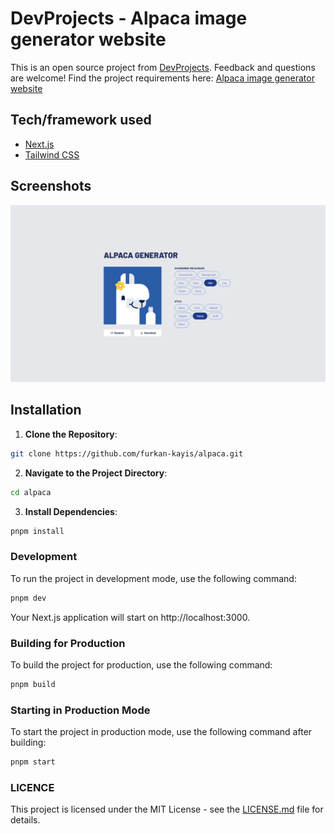 # DevProjects - Alpaca image generator website

This is an open source project from [DevProjects](http://www.codementor.io/projects). Feedback and questions are welcome!
Find the project requirements here: [Alpaca image generator website](https://www.codementor.io/projects/web/alpaca-image-generator-website-ce2oc0eus8)

## Tech/framework used

- [Next.js](https://nextjs.org/)
- [Tailwind CSS](https://tailwindcss.com/)

## Screenshots

![](screenshot.png)

## Installation

1. **Clone the Repository**:

```bash
git clone https://github.com/furkan-kayis/alpaca.git
```

2. **Navigate to the Project Directory**:

```bash
cd alpaca
```

3. **Install Dependencies**:

```bash
pnpm install
```

### Development

To run the project in development mode, use the following command:

```bash
pnpm dev
```

Your Next.js application will start on http://localhost:3000.

### Building for Production

To build the project for production, use the following command:

```bash
pnpm build
```

### Starting in Production Mode

To start the project in production mode, use the following command after building:

```bash
pnpm start
```

### LICENCE

This project is licensed under the MIT License - see the [LICENSE.md](/LICENSE) file for details.

